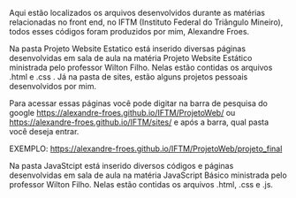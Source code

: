 Aqui estão localizados os arquivos desenvolvidos durante as matérias relacionadas no front end, no IFTM (Instituto Federal do Triângulo Mineiro), todos esses códigos foram produzidos por mim, Alexandre Froes.


Na pasta Projeto Website Estatico está inserido diversas páginas desenvolvidas em sala de aula na matéria Projeto Website Estático ministrada pelo professor Wilton Filho. Nelas estão contidas os arquivos .html e .css .
Já na pasta de sites, estão alguns projetos pessoais desenvolvidos por mim.

Para acessar essas páginas você pode digitar na barra de pesquisa do google
https://alexandre-froes.github.io/IFTM/ProjetoWeb/
ou https://alexandre-froes.github.io/IFTM/sites/
e após a barra, qual pasta você deseja entrar.

EXEMPLO: https://alexandre-froes.github.io/IFTM/ProjetoWeb/projeto_final

Na pasta JavaStcipt está inserido diversos códigos e páginas desenvolvidas em sala de aula na matéria JavaScript Básico ministrada pelo professor Wilton Filho. Nelas estão contidas os arquivos .html, .css e .js.
